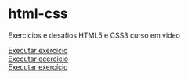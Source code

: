 # html-css
 Exercicios e desafios HTML5 e CSS3 curso em video 

  <a href="https://victorspoot.github.io/html-css/exercicios/ex001/index.html">Executar exercicio</a> <br>
  <a href="https://victorspoot.github.io/html-css/exercicios/ex002/index.html">Executar ecercicio</a> <br>
  <a href="https://victorspoot.github.io/html-css/exercicios/ex026/mq002/index.html">Executar exercício</a>
